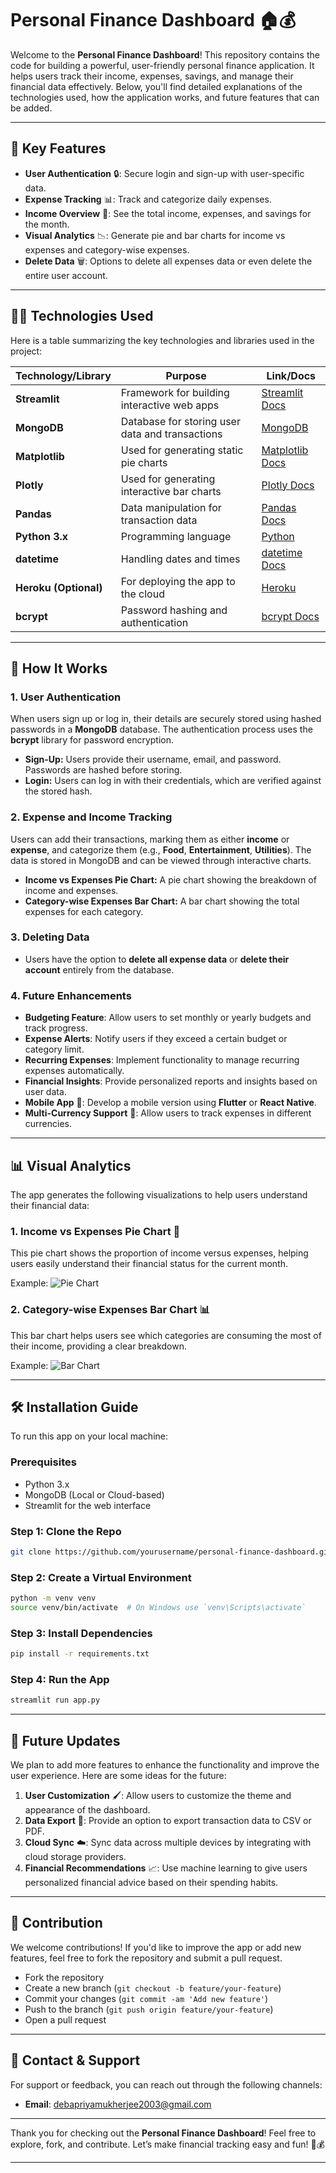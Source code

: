 
# Personal Finance Dashboard 🏠💰

Welcome to the **Personal Finance Dashboard**! This repository contains the code for building a powerful, user-friendly personal finance application. It helps users track their income, expenses, savings, and manage their financial data effectively. Below, you'll find detailed explanations of the technologies used, how the application works, and future features that can be added.

---

## 🚀 Key Features

- **User Authentication** 🔒: Secure login and sign-up with user-specific data.
- **Expense Tracking** 📊: Track and categorize daily expenses.
- **Income Overview** 💸: See the total income, expenses, and savings for the month.
- **Visual Analytics** 📉: Generate pie and bar charts for income vs expenses and category-wise expenses.
- **Delete Data** 🗑️: Options to delete all expenses data or even delete the entire user account.

---

## 🧑‍💻 Technologies Used

Here is a table summarizing the key technologies and libraries used in the project:

| Technology/Library      | Purpose                                          | Link/Docs |
|--------------------------|--------------------------------------------------|-----------|
| **Streamlit**            | Framework for building interactive web apps      | [Streamlit Docs](https://docs.streamlit.io/) |
| **MongoDB**              | Database for storing user data and transactions  | [MongoDB](https://www.mongodb.com/) |
| **Matplotlib**           | Used for generating static pie charts            | [Matplotlib Docs](https://matplotlib.org/) |
| **Plotly**               | Used for generating interactive bar charts       | [Plotly Docs](https://plotly.com/python/) |
| **Pandas**               | Data manipulation for transaction data           | [Pandas Docs](https://pandas.pydata.org/) |
| **Python 3.x**           | Programming language                             | [Python](https://www.python.org/) |
| **datetime**             | Handling dates and times                         | [datetime Docs](https://docs.python.org/3/library/datetime.html) |
| **Heroku (Optional)**    | For deploying the app to the cloud               | [Heroku](https://www.heroku.com/) |
| **bcrypt**               | Password hashing and authentication             | [bcrypt Docs](https://pypi.org/project/bcrypt/) |

---

## 🌱 How It Works

### 1. **User Authentication**

When users sign up or log in, their details are securely stored using hashed passwords in a **MongoDB** database. The authentication process uses the **bcrypt** library for password encryption.

- **Sign-Up:** Users provide their username, email, and password. Passwords are hashed before storing.
- **Login:** Users can log in with their credentials, which are verified against the stored hash.

### 2. **Expense and Income Tracking**

Users can add their transactions, marking them as either **income** or **expense**, and categorize them (e.g., **Food**, **Entertainment**, **Utilities**). The data is stored in MongoDB and can be viewed through interactive charts.

- **Income vs Expenses Pie Chart:** A pie chart showing the breakdown of income and expenses.
- **Category-wise Expenses Bar Chart:** A bar chart showing the total expenses for each category.

### 3. **Deleting Data**

- Users have the option to **delete all expense data** or **delete their account** entirely from the database. 

### 4. **Future Enhancements**

- **Budgeting Feature**: Allow users to set monthly or yearly budgets and track progress.
- **Expense Alerts**: Notify users if they exceed a certain budget or category limit.
- **Recurring Expenses**: Implement functionality to manage recurring expenses automatically.
- **Financial Insights**: Provide personalized reports and insights based on user data.
- **Mobile App** 📱: Develop a mobile version using **Flutter** or **React Native**.
- **Multi-Currency Support** 💱: Allow users to track expenses in different currencies.

---

## 📊 Visual Analytics

The app generates the following visualizations to help users understand their financial data:

### 1. **Income vs Expenses Pie Chart** 🎂

This pie chart shows the proportion of income versus expenses, helping users easily understand their financial status for the current month.

Example:
![Pie Chart](pie_chart.png)

### 2. **Category-wise Expenses Bar Chart** 📊

This bar chart helps users see which categories are consuming the most of their income, providing a clear breakdown.

Example:
![Bar Chart](bar_chart.png)

---

## 🛠️ Installation Guide

To run this app on your local machine:

### Prerequisites
- Python 3.x
- MongoDB (Local or Cloud-based)
- Streamlit for the web interface

### Step 1: Clone the Repo
```bash
git clone https://github.com/yourusername/personal-finance-dashboard.git
```

### Step 2: Create a Virtual Environment
```bash
python -m venv venv
source venv/bin/activate  # On Windows use `venv\Scripts\activate`
```

### Step 3: Install Dependencies
```bash
pip install -r requirements.txt
```

### Step 4: Run the App
```bash
streamlit run app.py
```

---

## 🚧 Future Updates

We plan to add more features to enhance the functionality and improve the user experience. Here are some ideas for the future:

1. **User Customization** 🖌️: Allow users to customize the theme and appearance of the dashboard.
2. **Data Export** 💾: Provide an option to export transaction data to CSV or PDF.
3. **Cloud Sync** ☁️: Sync data across multiple devices by integrating with cloud storage providers.
4. **Financial Recommendations** 📈: Use machine learning to give users personalized financial advice based on their spending habits.

---

## 📝 Contribution

We welcome contributions! If you'd like to improve the app or add new features, feel free to fork the repository and submit a pull request.

- Fork the repository
- Create a new branch (`git checkout -b feature/your-feature`)
- Commit your changes (`git commit -am 'Add new feature'`)
- Push to the branch (`git push origin feature/your-feature`)
- Open a pull request

---

## 📱 Contact & Support

For support or feedback, you can reach out through the following channels:
- **Email**: debapriyamukherjee2003@gmail.com

---

Thank you for checking out the **Personal Finance Dashboard**! Feel free to explore, fork, and contribute. Let’s make financial tracking easy and fun! 🚀💰

---

